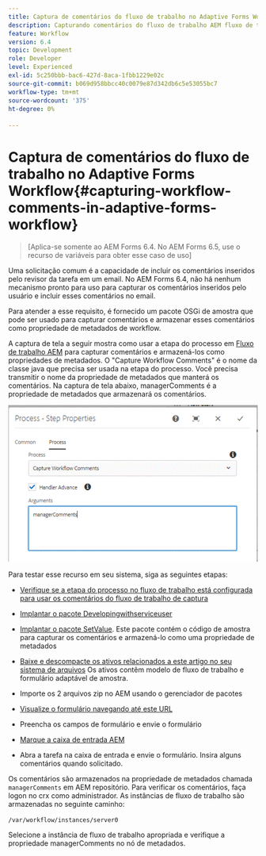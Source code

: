 ```yaml
---
title: Captura de comentários do fluxo de trabalho no Adaptive Forms Workflow
description: Capturando comentários do fluxo de trabalho AEM fluxo de trabalho
feature: Workflow
version: 6.4
topic: Development
role: Developer
level: Experienced
exl-id: 5c250bbb-bac6-427d-8aca-1fbb1229e02c
source-git-commit: b069d958bbcc40c0079e87d342db6c5e53055bc7
workflow-type: tm+mt
source-wordcount: '375'
ht-degree: 0%

---
```


# Captura de comentários do fluxo de trabalho no Adaptive Forms Workflow{#capturing-workflow-comments-in-adaptive-forms-workflow}

>[Aplica-se somente ao AEM Forms 6.4. No AEM Forms 6.5, use o recurso de variáveis para obter esse caso de uso]

Uma solicitação comum é a capacidade de incluir os comentários inseridos pelo revisor da tarefa em um email. No AEM Forms 6.4, não há nenhum mecanismo pronto para uso para capturar os comentários inseridos pelo usuário e incluir esses comentários no email.

Para atender a esse requisito, é fornecido um pacote OSGi de amostra que pode ser usado para capturar comentários e armazenar esses comentários como propriedade de metadados de workflow.

A captura de tela a seguir mostra como usar a etapa do processo em [Fluxo de trabalho AEM](http://localhost:4502/editor.html/conf/global/settings/workflow/models/CaptureComments.html) para capturar comentários e armazená-los como propriedades de metadados. O &quot;Capture Workflow Comments&quot; é o nome da classe java que precisa ser usada na etapa do processo. Você precisa transmitir o nome da propriedade de metadados que manterá os comentários. Na captura de tela abaixo, managerComments é a propriedade de metadados que armazenará os comentários.

![workflowcomments1](assets/workflowcomments1.gif)

Para testar esse recurso em seu sistema, siga as seguintes etapas:
* [Verifique se a etapa do processo no fluxo de trabalho está configurada para usar os comentários do fluxo de trabalho de captura](http://localhost:4502/editor.html/conf/global/settings/workflow/models/CaptureComments.html)

* [Implantar o pacote Developingwithserviceuser](/help/forms/assets/common-osgi-bundles/DevelopingWithServiceUser.jar)

* [Implantar o pacote SetValue](/help/forms/assets/common-osgi-bundles/SetValueApp.core-1.0-SNAPSHOT.jar). Este pacote contém o código de amostra para capturar os comentários e armazená-lo como uma propriedade de metadados

* [Baixe e descompacte os ativos relacionados a este artigo no seu sistema de arquivos](assets/capturecomments.zip) Os ativos contêm modelo de fluxo de trabalho e formulário adaptável de amostra.

* Importe os 2 arquivos zip no AEM usando o gerenciador de pacotes

* [Visualize o formulário navegando até este URL](http://localhost:4502/content/dam/formsanddocuments/capturecomments/jcr:content?wcmmode=disabled)

* Preencha os campos de formulário e envie o formulário

* [Marque a caixa de entrada AEM](http://localhost:4502/aem/inbox)

* Abra a tarefa na caixa de entrada e envie o formulário. Insira alguns comentários quando solicitado.

Os comentários são armazenados na propriedade de metadados chamada `managerComments` em AEM repositório. Para verificar os comentários, faça logon no crx como administrador. As instâncias de fluxo de trabalho são armazenadas no seguinte caminho:

`/var/workflow/instances/server0`

Selecione a instância de fluxo de trabalho apropriada e verifique a propriedade managerComments no nó de metadados.

